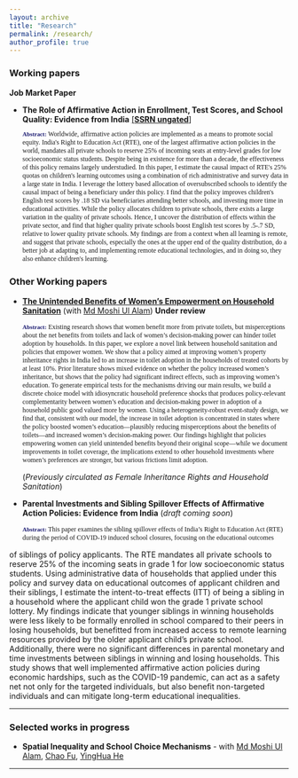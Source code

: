 ```yaml
---
layout: archive
title: "Research"
permalink: /research/
author_profile: true
---
```

<!-- Jump to:
- [Working papers](#working-papers)
- [Selected works in progress](#selected-works-in-progress)
- [Publications](#publications) -->

### Working papers <a name="working-papers"></a>

**Job Market Paper**
- **The Role of Affirmative Action in Enrollment, Test Scores, and School Quality: Evidence from India**
  [ [**SSRN ungated**] ](https://papers.ssrn.com/sol3/papers.cfm?abstract_id=4894456)
    <p style="font-size: 85%; font-family:Verdana; width=80%;"> <strong style="font-size:90%; color:midnightblue;">Abstract:</strong> Worldwide, affirmative action policies are implemented as a means to promote social equity. India's Right to Education Act (RTE), one of the largest affirmative action policies in the world, mandates all private schools to reserve 25% of incoming seats at entry-level grades for low socioeconomic status students. Despite being in existence for more than a decade, the effectiveness of this policy remains largely understudied. In this paper, I estimate the causal impact of RTE's 25% quotas on children's learning outcomes using a combination of rich administrative and survey data in a large state in India. I leverage the lottery based allocation of oversubscribed schools to identify the causal impact of being a beneficiary under this policy. I find that the policy improves children's English test scores by .18 SD via beneficiaries attending better schools, and investing more time in educational activities. While the policy allocates children to private schools, there exists a large variation in the quality of private schools. Hence, I uncover the distribution of effects within the private sector, and find that higher quality private schools boost English test scores by .5-.7 SD, relative to lower quality private schools. My findings are from a context when all learning is remote, and suggest that private schools, especially the ones at the upper end of the quality distribution, do a better job at adapting to, and implementing remote educational technologies, and in doing so, they also enhance children's learning. </p>

### Other Working papers <a name="other-working-papers"></a>

- [**The Unintended Benefits of Women’s Empowerment on Household Sanitation**](https://papers.ssrn.com/sol3/papers.cfm?abstract_id=4992568) (with [Md Moshi Ul Alam](https://moshialam.github.io)) **Under review** 

     <p style="font-size: 85%; font-family:Verdana; width=80%;"> <strong style="font-size:90%; color:midnightblue;">Abstract:</strong> Existing research shows that women benefit more from private toilets, but misperceptions about the net benefits from toilets and lack of women’s decision-making power can hinder toilet adoption by households. In this paper, we explore a novel link between household sanitation and policies that empower women. We show that a policy aimed at improving women’s property inheritance rights in India led to an increase in toilet adoption in the households of treated cohorts by at least 10%. Prior literature shows mixed evidence on whether the policy increased women’s inheritance, but shows that the policy had significant indirect effects, such as improving women’s education. To generate empirical tests for the mechanisms driving our main results, we build a discrete choice model with idiosyncratic household preference shocks that produces policy-relevant complementarity between women’s education and decision-making power in adoption of a household public good valued more by women. Using a heterogeneity-robust event-study design, we find that, consistent with our model, the increase in toilet adoption is concentrated in states where the policy boosted women’s education—plausibly reducing misperceptions about the benefits of toilets—and increased women’s decision-making power. Our findings highlight that policies empowering women can yield unintended benefits beyond their original scope—while we document improvements in toilet coverage, the implications extend to other household investments where women’s preferences are stronger, but various frictions limit adoption. </p> 

    (*Previously circulated as Female Inheritance Rights and Household Sanitation*)

- **Parental Investments and Sibling Spillover Effects of Affirmative Action Policies: Evidence from India** (*draft coming soon*)

    <p style="font-size: 85%; font-family:Verdana; width=80%;"> <strong style="font-size:90%; color:midnightblue;">Abstract:</strong> This paper examines the sibling spillover effects of India’s Right to Education Act (RTE) during the period of COVID-19 induced school closures, focusing on the educational outcomes
of siblings of policy applicants. The RTE mandates all private schools to reserve 25% of the incoming seats in grade 1 for low socioeconomic status students. Using administrative data of households that applied under this policy and survey data on educational outcomes of applicant children and their siblings, I estimate the intent-to-treat effects (ITT) of being a sibling in a household where the applicant child won the grade 1 private school lottery. My findings indicate that younger siblings in winning households were less likely to be formally enrolled in school compared to their peers in losing households, but benefitted from increased access to remote learning resources provided by the older applicant child’s private school. Additionally, there were no significant differences in parental monetary and time investments between siblings in winning and losing households. This study shows that well implemented affirmative action policies during economic hardships, such as the COVID-19 pandemic, can act as a safety net not only for the targeted individuals, but also benefit non-targeted individuals and can mitigate long-term educational inequalities.</p> 



---

### Selected works in progress <a name="selected-works-in-progress"></a>
<!-- a comment -->
- **Spatial Inequality and School Choice Mechanisms** - with [Md Moshi Ul Alam](https://moshialam.github.io), [Chao Fu](https://users.ssc.wisc.edu/~cfu/), [YingHua He](https://sites.google.com/site/yinghuahe/)

---
